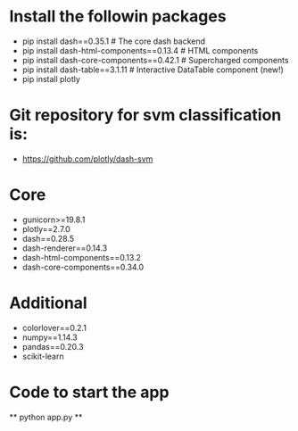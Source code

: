 # Install the followin packages
* pip install dash==0.35.1  # The core dash backend
* pip install dash-html-components==0.13.4  # HTML components
* pip install dash-core-components==0.42.1  # Supercharged components
* pip install dash-table==3.1.11  # Interactive DataTable component (new!)
* pip install plotly 


# Git repository for svm classification is:
- https://github.com/plotly/dash-svm

# Core
* gunicorn>=19.8.1
* plotly==2.7.0
* dash==0.28.5
* dash-renderer==0.14.3
* dash-html-components==0.13.2
* dash-core-components==0.34.0

# Additional
* colorlover==0.2.1
* numpy==1.14.3
* pandas==0.20.3
* scikit-learn


# Code to start the app
** python app.py **